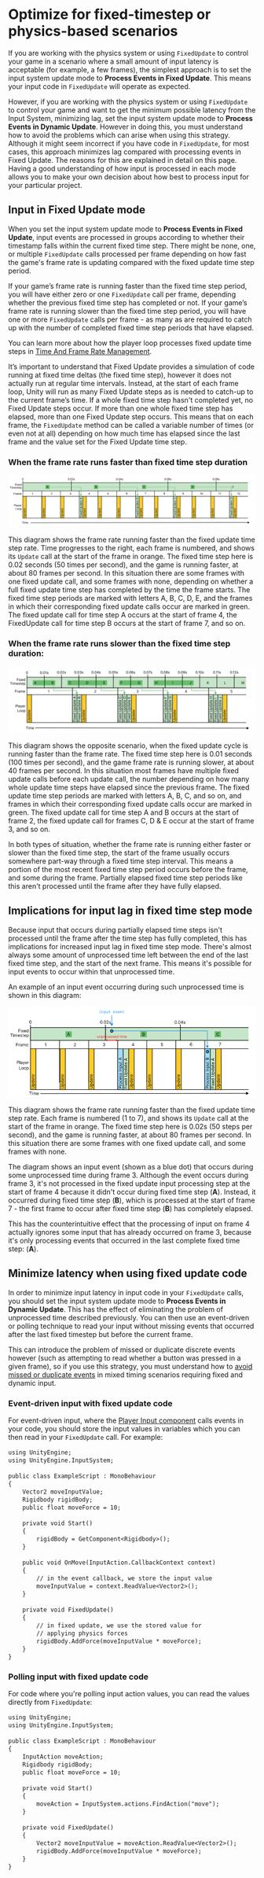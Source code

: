# Optimize for fixed-timestep or physics-based scenarios

If you are working with the physics system or using `FixedUpdate` to control your game in a scenario where a small amount of input latency is acceptable (for example, a few frames), the simplest approach is to set the input system update mode to **Process Events in Fixed Update**. This means your input code in `FixedUpdate` will operate as expected.

However, if you are working with the physics system or using `FixedUpdate` to control your game and want to get the minimum possible latency from the Input System, minimizing lag, set the input system update mode to **Process Events in Dynamic Update**. However in doing this, you must understand how to avoid the problems which can arise when using this strategy. Although it might seem incorrect if you have code in `FixedUpdate`, for most cases, this approach minimizes lag compared with processing events in Fixed Update. The reasons for this are explained in detail on this page. Having a good understanding of how input is processed in each mode allows you to make your own decision about how best to process input for your particular project.

## Input in Fixed Update mode

When you set the input system update mode to **Process Events in Fixed Update**, input events are processed in groups according to whether their timestamp falls within the current fixed time step. There might be none, one, or multiple `FixedUpdate` calls processed per frame depending on how fast the game's frame rate is updating compared with the fixed update time step period.

If your game’s frame rate is running faster than the fixed time step period, you will have either zero or one `FixedUpdate` call per frame, depending whether the previous fixed time step has completed or not. If your game’s frame rate is running slower than the fixed time step period, you will have one or more `FixedUpdate` calls per frame \- as many as are required to catch up with the number of completed fixed time step periods that have elapsed.

You can learn more about how the player loop processes fixed update time steps in [Time And Frame Rate Management](https://docs.unity3d.com/Manual/TimeFrameManagement.html).

It’s important to understand that Fixed Update provides a simulation of code running at fixed time deltas (the fixed time step), however it does not actually run at regular time intervals. Instead, at the start of each frame loop, Unity will run as many Fixed Update steps as is needed to catch-up to the current frame’s time. If a whole fixed time step hasn't completed yet, no Fixed Update steps occur. If more than one whole fixed time step has elapsed, more than one Fixed Update step occurs. This means that on each frame, the `FixedUpdate` method can be called a variable number of times (or even not at all) depending on how much time has elapsed since the last frame and the value set for the Fixed Update time step.


### When the frame rate runs faster than fixed time step duration

![image alt text](./Images/TimingFastFPS.png)

This diagram shows the frame rate running faster than the fixed update time step rate. Time progresses to the right, each frame is numbered, and shows its `Update` call at the start of the frame in orange. The fixed time step here is 0.02 seconds (50 times per second), and the game is running faster, at about 80 frames per second. In this situation there are some frames with one fixed update call, and some frames with none, depending on whether a full fixed update time step has completed by the time the frame starts. The fixed time step periods are marked with letters A, B, C, D, E, and the frames in which their corresponding fixed update calls occur are marked in green. The fixed update call for time step A occurs at the start of frame 4, the FixedUpdate call for time step B occurs at the start of frame 7, and so on.

### When the frame rate runs slower than the fixed time step duration:

![image alt text](./Images/TimingSlowFPS.png)

This diagram shows the opposite scenario, when the fixed update cycle is running faster than the frame rate. The fixed time step here is 0.01 seconds (100 times per second), and the game frame rate is running slower, at about 40 frames per second. In this situation most frames have multiple fixed update calls before each update call, the number depending on how many whole update time steps have elapsed since the previous frame. The fixed update time step periods are marked with letters A, B, C, and so on, and  frames in which their corresponding fixed update calls occur are marked in green. The fixed update call for time step A and B occurs at the start of frame 2, the fixed update call for frames C, D & E occur at the start of frame 3, and so on.


In both types of situation, whether the frame rate is running either faster or slower than the fixed time step, the start of the frame usually occurs somewhere part-way through a fixed time step interval. This means a portion of the most recent fixed time step period occurs before the frame, and some during the frame. Partially elapsed fixed time step periods like this aren't processed until the frame after they have fully elapsed.

## Implications for input lag in fixed time step mode

Because input that occurs during partially elapsed time steps isn't processed until the frame after the time step has fully completed, this has implications for increased input lag in fixed time step mode. There's almost always some amount of unprocessed time left between the end of the last fixed time step, and the start of the next frame. This means it's possible for input events to occur within that unprocessed time.

An example of an input event occurring during such unprocessed time is shown in this diagram:

![image alt text](./Images/TimingUnprocessedTime.png)

This diagram shows the frame rate running faster than the fixed update time step rate. Each frame is numbered (1 to 7), and shows its `Update` call at the start of the frame in orange. The fixed time step here is 0.02s (50 steps per second), and the game is running faster, at about 80 frames per second. In this situation there are some frames with one fixed update call, and some frames with none.

The diagram shows an input event (shown as a blue dot) that occurs during some unprocessed time during frame 3. Although the event occurs during frame 3, it's not processed in the fixed update input processing step at the start of frame 4 because it didn't occur during fixed time step (**A**). Instead, it occurred during fixed time step (**B**), which is processed at the start of frame 7 \- the first frame to occur after fixed time step (**B**) has completely elapsed.

This has the counterintuitive effect that the processing of input on frame 4 actually ignores some input that has already occurred on frame 3, because it's only processing events that occurred in the last complete fixed time step: (**A**).

## Minimize latency when using fixed update code

In order to minimize input latency in input code in your `FixedUpdate` calls, you should set the input system update mode to **Process Events in Dynamic Update**. This has the effect of eliminating the problem of unprocessed time described previously. You can then use an event-driven or polling technique to read your input without missing events that occurred after the last fixed timestep but before the current frame.

This can introduce the problem of missed or duplicate discrete events however (such as attempting to read whether a button was pressed in a given frame), so if you use this strategy, you must understand how to [avoid missed or duplicate events](TimingAvoidMissedOrDuplicateEvents.md) in mixed timing scenarios requiring fixed and dynamic input.

### Event-driven input with fixed update code

For event-driven input, where the [Player Input component](./PlayerInput.md) calls events in your code, you should store the input values in variables which you can then read in your `FixedUpdate` call. For example:

```
using UnityEngine;
using UnityEngine.InputSystem;

public class ExampleScript : MonoBehaviour
{
    Vector2 moveInputValue;
    Rigidbody rigidBody;
    public float moveForce = 10;

    private void Start()
    {
        rigidBody = GetComponent<Rigidbody>();
    }

    public void OnMove(InputAction.CallbackContext context)
    {
        // in the event callback, we store the input value
        moveInputValue = context.ReadValue<Vector2>();
    }

    private void FixedUpdate()
    {
        // in fixed update, we use the stored value for
        // applying physics forces
        rigidBody.AddForce(moveInputValue * moveForce);
    }
}
```

### Polling input with fixed update code

For code where you're polling input action values, you can read the values directly from `FixedUpdate`:

```
using UnityEngine;
using UnityEngine.InputSystem;

public class ExampleScript : MonoBehaviour
{
    InputAction moveAction;
    Rigidbody rigidBody;
    public float moveForce = 10;

    private void Start()
    {
        moveAction = InputSystem.actions.FindAction("move");
    }

    private void FixedUpdate()
    {
        Vector2 moveInputValue = moveAction.ReadValue<Vector2>();
        rigidBody.AddForce(moveInputValue * moveForce);
    }
}
```

